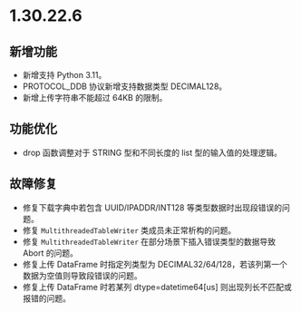 # 1.30.22.6

## 新增功能

- 新增支持 Python 3.11。
- PROTOCOL_DDB 协议新增支持数据类型 DECIMAL128。
- 新增上传字符串不能超过 64KB 的限制。

## 功能优化

- drop 函数调整对于 STRING 型和不同长度的 list 型的输入值的处理逻辑。

## 故障修复

- 修复下载字典中若包含 UUID/IPADDR/INT128 等类型数据时出现段错误的问题。
- 修复 `MultithreadedTableWriter` 类成员未正常析构的问题。
- 修复 `MultithreadedTableWriter` 在部分场景下插入错误类型的数据导致 Abort 的问题。
- 修复上传 DataFrame 时指定列类型为 DECIMAL32/64/128，若该列第一个数据为空值则导致段错误的问题。
- 修复上传 DataFrame 时若某列 dtype=datetime64[us] 则出现列长不匹配或报错的问题。

